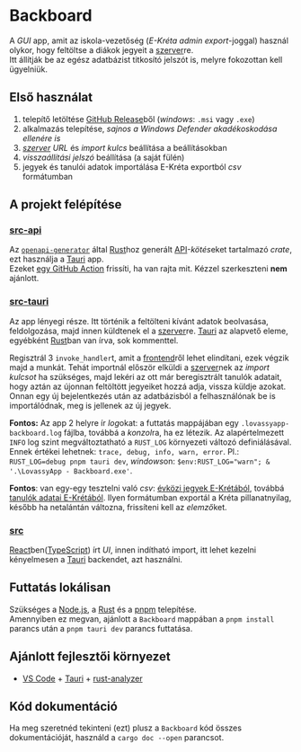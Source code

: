 # Backboard

A *GUI* app, amit az iskola-vezetőség (*E-Kréta admin* *export*-joggal) használ olykor, hogy feltöltse a diákok jegyeit a [szerver]re.  
Itt állítják be az egész adatbázist titkosító jelszót is, melyre fokozottan kell ügyelniük.

## Első használat

1. telepítő letöltése [GitHub Release]ből (*windows*: `.msi` vagy `.exe`)
2. alkalmazás telepítése, *sajnos a Windows Defender akadékoskodása ellenére is*
3. *[szerver] URL* és *import kulcs* beállítása a beállításokban
4. *visszaállítási jelszó* beállítása (a saját fülén)
5. jegyek és tanulói adatok importálása E-Kréta exportból *csv* formátumban

## A projekt felépítése

### [src-api](./src-api)

Az [`openapi-generator`] által [Rust]hoz generált [API]-*kötés*eket tartalmazó *crate*, ezt használja a [Tauri] app.  
Ezeket [egy GitHub Action] frissíti, ha van rajta mit. Kézzel szerkeszteni **nem** ajánlott.

### [src-tauri](./src-tauri)

Az app lényegi része. Itt történik a feltölteni kívánt adatok beolvasása, feldolgozása, majd innen küldtenek el a [szerver]re.
[Tauri] az alapvető eleme, egyébként [Rust]ban van írva, sok kommenttel.

Regisztrál 3 `invoke_handler`t, amit a [frontend]ről lehet elindítani, ezek végzik majd a munkát.
Tehát importnál először elküldi a [szerver]nek az *import kulcsot* ha szükséges, majd lekéri az ott már beregisztrált tanulók adatait,
hogy aztán az újonnan feltöltött jegyeiket hozzá adja, vissza küldje azokat.
Onnan egy új bejelentkezés után az adatbázisból a felhasználónak be is importálódnak, meg is jellenek az új jegyek.

**Fontos:** Az app 2 helyre ír *log*okat: a futtatás mappájában egy `.lovassyapp-backboard.log` fájlba, továbbá a *konzol*ra, ha ez létezik. Az alapértelmezett `INFO` log szint megváltoztatható a `RUST_LOG` környezeti változó definiálásával.
Ennek értékei lehetnek: `trace, debug, info, warn, error`.
Pl.: `RUST_LOG=debug pnpm tauri dev`, *windows*on: `$env:RUST_LOG="warn"; & '.\LovassyApp - Backboard.exe'`.

**Fontos**: van egy-egy tesztelni való *csv*: [évközi jegyek E-Krétából], továbbá [tanulók adatai E-Krétából].
Ilyen formátumban exportál a Kréta pillanatnyilag, később ha netalántán változna, frissíteni kell az *elemző*ket.

### [src](./src)

[React]ben([TypeScript]) írt *UI*, innen indítható import, itt lehet kezelni kényelmesen a [Tauri] backendet, azt használni.

## Futtatás lokálisan

Szükséges a [Node.js], a [Rust] és a [pnpm] telepítése.  
Amennyiben ez megvan, ajánlott a `Backboard` mappában a `pnpm install` parancs után a `pnpm tauri dev` parancs futtatása.

## Ajánlott fejlesztői környezet

- [VS Code](https://code.visualstudio.com/) + [Tauri](https://marketplace.visualstudio.com/items?itemName=tauri-apps.tauri-vscode) + [rust-analyzer](https://marketplace.visualstudio.com/items?itemName=rust-lang.rust-analyzer)

## Kód dokumentáció

Ha meg szeretnéd tekinteni (ezt) plusz a `Backboard` kód összes dokumentációját, használd a `cargo doc --open` parancsot.

[`openapi-generator`]: https://openapi-generator.tech/
[Rust]: https://rust-lang.org/
[API]: https://bump.sh/xeretis/doc/lovassyapp/
[Tauri]: https://tauri.app/
[React]: https://react.dev/
[szerver]: ../Blueboard/
[frontend]: ./src
[GitHub Release]: https://github.com/LovassyApp/LovassyApp/releases/latest
[egy GitHub Action]: ../.github/workflows/backboard-build.yml
[TypeScript]: https://www.typescriptlang.org/
[évközi jegyek E-Krétából]: ./src-tauri/test_grades.csv
[tanulók adatai E-Krétából]: ./src-tauri/test_students.csv
[pnpm]: https://pnpm.io/
[Node.js]: https://nodejs.org/en/
